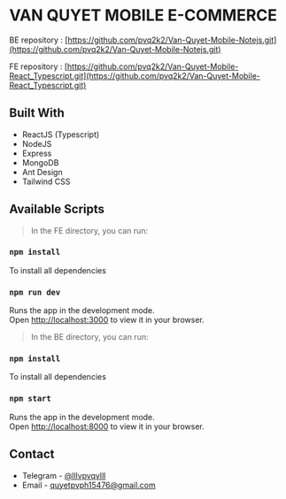 # VAN QUYET MOBILE E-COMMERCE

BE repository : [https://github.com/pvq2k2/Van-Quyet-Mobile-Notejs.git](https://github.com/pvq2k2/Van-Quyet-Mobile-Notejs.git)

FE repository : [https://github.com/pvq2k2/Van-Quyet-Mobile-React_Typescript.git](https://github.com/pvq2k2/Van-Quyet-Mobile-React_Typescript.git)

## Built With

- ReactJS (Typescript)
- NodeJS
- Express
- MongoDB
- Ant Design
- Tailwind CSS

## Available Scripts

> In the FE directory, you can run:

### `npm install` 
To install all dependencies

### `npm run dev`

Runs the app in the development mode.\
Open [http://localhost:3000](http://localhost:3000) to view it in your browser.

> In the BE directory, you can run:

### `npm install` 
To install all dependencies

### `npm start`

Runs the app in the development mode.\
Open [http://localhost:8000](http://localhost:8000) to view it in your browser.


## Contact

- Telegram - [@lllvpvqvlll](https://t.me/lllvpvqvlll)
- Email - quyetpvph15476@gmail.com

